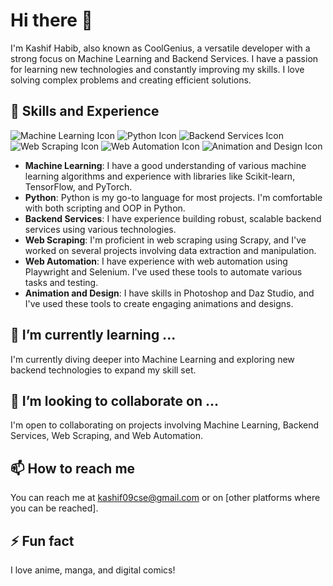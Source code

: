# Hi there 👋

I'm Kashif Habib, also known as CoolGenius, a versatile developer with a strong focus on Machine Learning and Backend Services. I have a passion for learning new technologies and constantly improving my skills. I love solving complex problems and creating efficient solutions.

## 🔭 Skills and Experience
![Machine Learning Icon](https://img.icons8.com/color/100/artificial-intelligence.png) ![Python Icon](https://img.icons8.com/color/100/python--v1.png) ![Backend Services Icon](https://img.icons8.com/officel/100/code.png) ![Web Scraping Icon](https://img.icons8.com/ios/100/spiderweb.png) ![Web Automation Icon](icon_link) ![Animation and Design Icon](icon_link)

- **Machine Learning**: I have a good understanding of various machine learning algorithms and experience with libraries like Scikit-learn, TensorFlow, and PyTorch.
- **Python**: Python is my go-to language for most projects. I'm comfortable with both scripting and OOP in Python.
- **Backend Services**: I have experience building robust, scalable backend services using various technologies.
- **Web Scraping**: I'm proficient in web scraping using Scrapy, and I've worked on several projects involving data extraction and manipulation.
- **Web Automation**: I have experience with web automation using Playwright and Selenium. I've used these tools to automate various tasks and testing.
- **Animation and Design**: I have skills in Photoshop and Daz Studio, and I've used these tools to create engaging animations and designs.
  
## 🌱 I’m currently learning ...

I'm currently diving deeper into Machine Learning and exploring new backend technologies to expand my skill set.

## 👯 I’m looking to collaborate on ...

I'm open to collaborating on projects involving Machine Learning, Backend Services, Web Scraping, and Web Automation.

## 📫 How to reach me

You can reach me at kashif09cse@gmail.com or on [other platforms where you can be reached].

## ⚡ Fun fact

I love anime, manga, and digital comics!
